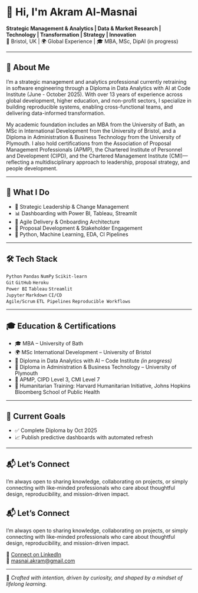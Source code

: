 # 👋 Hi, I'm Akram Al-Masnai

**Strategic Management & Analytics | Data & Market Research | Technology | Transformation | Strategy | Innovation**  
📍 Bristol, UK | 🌍 Global Experience | 🎓 MBA, MSc, DipAI (in progress)

---

## 🔹 About Me

I’m a strategic management and analytics professional currently retraining in software engineering through a Diploma in Data Analytics with AI at Code Institute (June - October 2025). With over 13 years of experience across global development, higher education, and non-profit sectors, I specialize in building reproducible systems, enabling cross-functional teams, and delivering data-informed transformation.

My academic foundation includes an MBA from the University of Bath, an MSc in International Development from the University of Bristol, and a Diploma in Administration & Business Technology from the University of Plymouth. I also hold certifications from the Association of Proposal Management Professionals (APMP), the Chartered Institute of Personnel and Development (CIPD), and the Chartered Management Institute (CMI)—reflecting a multidisciplinary approach to leadership, proposal strategy, and people development.


---

## 💼 What I Do

- 🧠 Strategic Leadership & Change Management  
- 📊 Dashboarding with Power BI, Tableau, Streamlit  
- 🧩 Agile Delivery & Onboarding Architecture  
- 📝 Proposal Development & Stakeholder Engagement  
- 🐍 Python, Machine Learning, EDA, CI Pipelines

---

## 🛠️ Tech Stack

`Python` `Pandas` `NumPy` `Scikit-learn`  
`Git` `GitHub` `Heroku`  
`Power BI` `Tableau` `Streamlit`  
`Jupyter` `Markdown` `CI/CD`  
`Agile/Scrum` `ETL Pipelines` `Reproducible Workflows`

---

## 🎓 Education & Certifications

- 🎓 MBA – University of Bath  
- 🌍 MSc International Development – University of Bristol  
- 📘 Diploma in Data Analytics with AI – Code Institute *(in progress)*  
- 🧾 Diploma in Administration & Business Technology – University of Plymouth  
- 🏅 APMP, CIPD Level 3, CMI Level 7  
- 🏥 Humanitarian Training: Harvard Humanitarian Initiative, Johns Hopkins Bloomberg School of Public Health

---

## 🚀 Current Goals

- ✅ Complete Diploma by Oct 2025   
- 📈 Publish predictive dashboards with automated refresh  


---

## 📬 Let’s Connect

I’m always open to sharing knowledge, collaborating on projects, or simply connecting with like-minded professionals who care about thoughtful design, reproducibility, and mission-driven impact.

## 📬 Let’s Connect

I’m always open to sharing knowledge, collaborating on projects, or simply connecting with like-minded professionals who care about thoughtful design, reproducibility, and mission-driven impact.
 
💼 [Connect on LinkedIn](https://www.linkedin.com/in/akram-al-masnai/)  
📧 masnai.akram@gmail.com  



---

🖤 *Crafted with intention, driven by curiosity, and shaped by a mindset of lifelong learning.*

